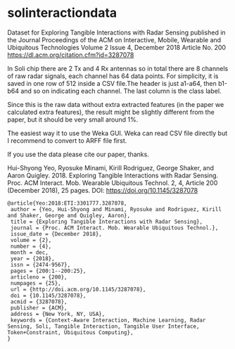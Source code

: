 # solinteractiondata
Dataset for Exploring Tangible Interactions with Radar Sensing published in the Journal Proceedings of the ACM on Interactive, Mobile, Wearable and Ubiquitous Technologies  Volume 2 Issue 4, December 2018 Article No. 200 https://dl.acm.org/citation.cfm?id=3287078

In Soli chip there are 2 Tx and 4 Rx antennas so in total there are 8 channels of raw radar signals, each channel has 64 data points. For simplicity, it is saved in one row of 512 inside a CSV file.The header is just a1-a64, then b1-b64 and so on indicating each channel. The last column is the class label.

Since this is the raw data without extra extracted features (in the paper we calculated extra features), the result might be slightly different from the paper, but it should be very small around 1%.

The easiest way it to use the Weka GUI. Weka can read CSV file directly but I recommend to convert to ARFF file first.

If you use the data please cite our paper, thanks.

Hui-Shyong Yeo, Ryosuke Minami, Kirill Rodriguez, George Shaker, and Aaron Quigley. 2018. Exploring Tangible Interactions with Radar Sensing. Proc. ACM Interact. Mob. Wearable Ubiquitous Technol. 2, 4, Article 200 (December 2018), 25 pages. DOI: https://doi.org/10.1145/3287078 

```
@article{Yeo:2018:ETI:3301777.3287078,
 author = {Yeo, Hui-Shyong and Minami, Ryosuke and Rodriguez, Kirill and Shaker, George and Quigley, Aaron},
 title = {Exploring Tangible Interactions with Radar Sensing},
 journal = {Proc. ACM Interact. Mob. Wearable Ubiquitous Technol.},
 issue_date = {December 2018},
 volume = {2},
 number = {4},
 month = dec,
 year = {2018},
 issn = {2474-9567},
 pages = {200:1--200:25},
 articleno = {200},
 numpages = {25},
 url = {http://doi.acm.org/10.1145/3287078},
 doi = {10.1145/3287078},
 acmid = {3287078},
 publisher = {ACM},
 address = {New York, NY, USA},
 keywords = {Context-Aware Interaction, Machine Learning, Radar Sensing, Soli, Tangible Interaction, Tangible User Interface, Token+Constraint, Ubiquitous Computing},
}
```
